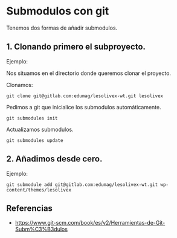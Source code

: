 # Submodulos con git

Tenemos dos formas de añadir submodulos.

## 1. Clonando primero el subproyecto.

Ejemplo:

Nos situamos en el directorio donde queremos clonar el proyecto.

Clonamos:

```
git clone git@gitlab.com:edumag/lesolivex-wt.git lesolivex
```

Pedimos a git que inicialice los submodulos automáticamente.

```
git submodules init
```

Actualizamos submodulos.

```
git submodules update
```

## 2. Añadimos desde cero.

Ejemplo:

```
git submodule add git@gitlab.com:edumag/lesolivex-wt.git wp-content/themes/lesolivex
```

## Referencias

- https://www.git-scm.com/book/es/v2/Herramientas-de-Git-Subm%C3%B3dulos
